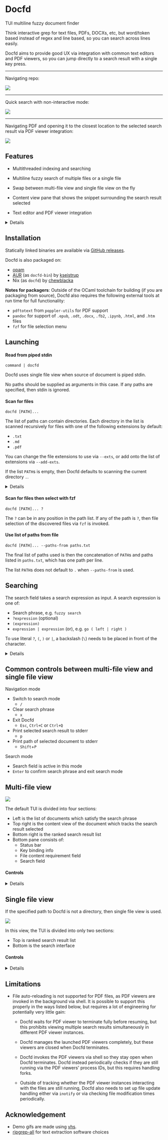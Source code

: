 # Docfd
TUI multiline fuzzy document finder

Think interactive grep for text files, PDFs, DOCXs, etc,
but word/token based instead of regex and line based,
so you can search across lines easily.

Docfd aims to provide good UX via integration with common text editors
and PDF viewers,
so you can jump directly to a search result with a single key press.

---

Navigating repo:

![](demo-vhs-gifs/repo.gif)

---

Quick search with non-interactive mode:

![](demo-vhs-gifs/repo-non-interactive.gif)

---

Navigating PDF and opening it to the closest location to the selected search
result via PDF viewer integration:

![](screenshots/pdf-viewer-integration.jpg)

## Features

- Multithreaded indexing and searching

- Multiline fuzzy search of multiple files or a single file

- Swap between multi-file view and single file view on the fly

- Content view pane that shows the snippet surrounding the search result selected

- Text editor and PDF viewer integration

<details>

#### Text editor integration

Docfd uses the text editor specified by `$VISUAL` (this is checked first) or `$EDITOR`.

Docfd opens the file at first line of search result
for the following editors:

- `nano`
- `nvim`/`vim`/`vi`
- `kak`
- `hx`
- `emacs`
- `micro`
- `jed`/`xjed`

#### PDF viewer integration

Docfd guesses the default PDF viewer based on the output
of `xdg-mime query default application/pdf`,
and invokes the viewer either directly or via flatpak
depending on where the desktop file can be first found
in the list of directories specified by `$XDG_DATA_DIRS`.

Docfd opens the file at first page of the search result
and starts a text search of the most unique word
of the matched phrase within the same page
for the following viewers:

- okular
- evince
- xreader
- atril

Docfd opens the file at first page of the search result
for the following viewers:

- mupdf

</details>

## Installation

Statically linked binaries are available via
[GitHub releases](https://github.com/darrenldl/docfd/releases).

Docfd is also packaged on:

- [opam](https://ocaml.org/p/docfd/latest)
- [AUR](https://aur.archlinux.org/packages/docfd-bin) (as `docfd-bin`) by [kseistrup](https://github.com/kseistrup)
- Nix (as `docfd`) by [chewblacka](https://github.com/chewblacka)

**Notes for packagers**: Outside of the OCaml toolchain for building (if you are
packaging from source), Docfd also requires the following
external tools at run time for full functionality:

- `pdftotext` from `poppler-utils` for PDF support
- `pandoc` for support of `.epub`, `.odt`, `.docx`, `.fb2`, `.ipynb`, `.html`, and `.htm` files
- `fzf` for file selection menu

## Launching

#### Read from piped stdin

```
command | docfd
```

Docfd uses single file view
when source of document is piped stdin.

No paths should be supplied as arguments in this case.
If any paths are specified, then stdin is ignored.

#### Scan for files

```
docfd [PATH]...
```

The list of paths can contain directories.
Each directory in the list is scanned recursively for
files with one of the following extensions by default:

- `.txt`
- `.md`
- `.pdf`

You can change the file extensions to use via `--exts`,
or add onto the list of extensions via `--add-exts`.

If the list `PATH`s is empty,
then Docfd defaults to scanning the
current directory `.`.

<details>

If any of the file ends with `.pdf`, then `pdftotext`
is required to continue.

If exactly one file is specified
in the list of paths, then Docfd uses single file view.
Otherwise, Docfd uses multi-file view.

</details>

#### Scan for files then select with fzf

```
docfd [PATH]... ?
```

The `?` can be in any position in the path list.
If any of the path is `?`, then file selection
of the discovered files
via `fzf`
is invoked.

#### Use list of paths from file

```
docfd [PATH]... --paths-from paths.txt
```

The final list of paths used is then the concatenation
of `PATH`s and paths listed in `paths.txt`, which
has one path per line.

The list `PATH`s does not default to `.` when
`--paths-from` is used.

## Searching

The search field takes a search expression as input. A search expression is
one of:

- Search phrase, e.g. `fuzzy search`
- `?expression` (optional)
- `(expression)`
- `expression | expression` (or), e.g. `go ( left | right )`

To use literal `?`, `(`, `)` or `|`, a backslash (`\`) needs to be placed in front
of the character.

<details>

#### Optional operator handling specifics

For a phrase with optional operator, such as `?word0 word1 ...`,
the first word is grouped implicitly,
i.e. it is treated as `?(word0) word1 ...`.

#### Search phrase and search procedure

Document content and user input in the search field are tokenized/segmented
in the same way, based on:
- Contiguous alphanumeric characters
- Individual symbols
- Individual UTF-8 characters
- Spaces

A search phrase is a list of said tokens.

Search procedure is a DFS through the document index,
where the search range for a word is fixed
to a configured range surrounding the previous word (when applicable).

A token in the index matches a token in the search phrase if they fall
into one of the following cases:
- They are a case-insensitive exact match
- They are a case-insensitive substring match (token in search phrase being the substring)
- They are within the configured case-insensitive edit distance threshold

Search results are then ranked using heuristics.

</details>

## Common controls between multi-file view and single file view

Navigation mode
- Switch to search mode
    - `/`
- Clear search phrase
    - `x`
- Exit Docfd
    - `Esc`, `Ctrl+C` or `Ctrl+Q`
- Print selected search result to stderr
    - `p`
- Print path of selected document to stderr
    - `Shift`+`P`

Search mode
- Search field is active in this mode
- `Enter` to confirm search phrase and exit search mode

## Multi-file view

![](screenshots/multi-file-view0.png)

The default TUI is divided into four sections:
- Left is the list of documents which satisfy the search phrase
- Top right is the content view of the document which tracks the search result selected
- Bottom right is the ranked search result list
- Bottom pane consists of:
    - Status bar
    - Key binding info
    - File content requirement field
    - Search field

#### Controls

<details>

Docfd operates in modes, the initial mode is navigation mode.

Navigation mode
- Scroll down the document list
    - `j`
    - Down arrow
    - Page down
    - Scroll down with mouse wheel when hovering above the area
- Scroll up the document list
    - `k`
    - Up arrow
    - Page up
    - Scroll up with mouse wheel when hovering above the area
- Scroll down the search result list
    - `Shift`+`J`
    - `Shift`+Down arrow
    - `Shift`+Page down
    - Scroll down with mouse wheel when hovering above the area
- Scroll up the document list
    - `Shift`+`K`
    - `Shift`+Up arrow
    - `Shift`+Page up
    - Scroll up with mouse wheel when hovering above the area
- Open document
    - `Enter`
        - Docfd tries to use `$VISUAL` first, if that fails then Docfd tries `$EDITOR`
- Switch to single file view
    - `Tab`

</details>

## Single file view

If the specified path to Docfd is not a directory, then single file view
is used.

![](screenshots/single-file-view0.png)

In this view, the TUI is divided into only two sections:
- Top is ranked search result list
- Bottom is the search interface

#### Controls

<details>

The controls are simplified in single file view,
namely `Shift` is optional for scrolling through search result list.

Navigation mode
- Scroll down the search result list
    - `j`
    - Down arrow
    - Page down
    - `Shift`+`J`
    - `Shift`+Down arrow
    - `Shift`+Page down
    - Scroll down with mouse wheel when hovering above the area
- Scroll up the document list
    - `k`
    - Up arrow
    - Page up
    - `Shift`+`K`
    - `Shift`+Up arrow
    - `Shift`+Page up
    - Scroll up with mouse wheel when hovering above the area
- Open document
    - `Enter`
        - Docfd tries to use `$VISUAL` first, if that fails then Docfd tries `$EDITOR`
- Switch to multi-file view
    - `Tab`

</details>

## Limitations

- File auto-reloading is not supported for PDF files,
  as PDF viewers are invoked in the background via shell.
  It is possible to support this properly
  in the ways listed below, but requires
  a lot of engineering for potentially very little gain:

    - Docfd waits for PDF viewer to terminate fully
      before resuming, but this
      prohibits viewing multiple search results
      simultaneously in different PDF viewer instances.

    - Docfd manages the launched PDF viewers completely,
      but these viewers are closed when Docfd terminates.

    - Docfd invokes the PDF viewers via shell
      so they stay open when Docfd terminates.
      Docfd instead periodically checks if they are still running
      via the PDF viewers' process IDs,
      but this requires handling forks.

    - Outside of tracking whether the PDF viewer instances
      interacting with the files are still running,
      Docfd also needs to set up file update handling
      either via `inotify` or via checking
      file modification times periodically.

## Acknowledgement

- Demo gifs are made using [vhs](https://github.com/charmbracelet/vhs).
- [ripgrep-all](https://github.com/phiresky/ripgrep-all) for text extraction software choices
